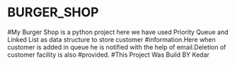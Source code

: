 # BURGER_SHOP

#My Burger Shop is a python project here we have used Priority Queue and Linked List as data structure to store customer #information.Here when customer is added in queue he is notified with the help of email.Deletion of customer facility is also #provided.
#This Project Was Build BY Kedar
